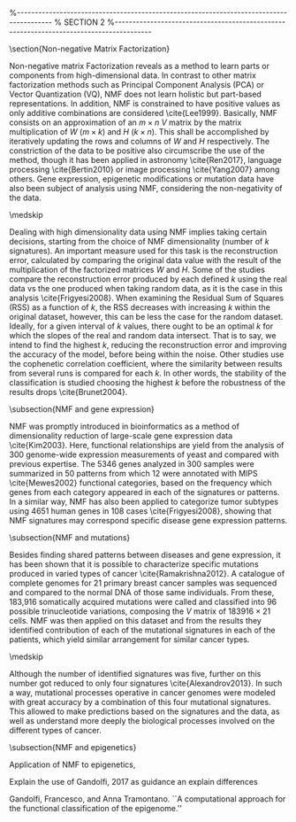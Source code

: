 %----------------------------------------------------------------------------------------
%	SECTION 2
%----------------------------------------------------------------------------------------

\section{Non-negative Matrix Factorization}

Non-negative matrix Factorization reveals as a method to learn parts or components from high-dimensional data. In contrast to other matrix factorization methods such as Principal Component Analysis (PCA) or Vector Quantization (VQ), NMF does not learn holistic but part-based representations. In addition, NMF is constrained to have positive values as only additive combinations are considered \cite{Lee1999}. Basically, NMF consists on an approximation of an $m \times n$ $V$ matrix by the matrix multiplication of $W$ ($m \times k$) and $H$ ($k \times n$). This shall be accomplished by iteratively updating the rows and columns of $W$ and $H$ respectively. The constriction of the data to be positive also circumscribe the use of the method, though it has been applied in astronomy \cite{Ren2017}, language processing \cite{Bertin2010} or image processing \cite{Yang2007} among others. Gene expression, epigenetic modifications or mutation data have also been subject of analysis using NMF, considering the non-negativity of the data.

\medskip

Dealing with high dimensionality data using NMF implies taking certain decisions, starting from the choice of NMF dimensionality (number of $k$ signatures). An important measure used for this task is the reconstruction error, calculated by comparing the original data value with the result of the multiplication of the factorized matrices $W$ and $H$. Some of the studies compare the reconstruction error produced by each defined $k$ using the real data vs the one produced when taking random data, as it is the case in this analysis \cite{Frigyesi2008}. When examining the Residual Sum of Squares (RSS) as a function of $k$, the RSS decreases with increasing $k$ within the original dataset, however, this can be less the case for the random dataset. Ideally, for a given interval of $k$ values, there ought to be an optimal $k$ for which the slopes of the real and random data intersect. That is to say, we intend to find the highest $k$, reducing the reconstruction error and improving the accuracy of the model, before being within the noise. Other studies use the cophenetic correlation coefficient, where the similarity between results from several runs is compared for each $k$. In other words, the stability of the classification is studied choosing the highest $k$ before the robustness of the results drops \cite{Brunet2004}. 

\subsection{NMF and gene expression}

NMF was promptly introduced in bioinformatics as a method of dimensionality reduction of large-scale gene expression data \cite{Kim2003}. Here, functional relationships are yield from the analysis of 300 genome-wide expression measurements of yeast and compared with previous expertise. The 5346 genes analyzed in 300 samples were summarized in 50 patterns from which 12 were annotated with MIPS \cite{Mewes2002} functional categories, based on the frequency which genes from each category appeared in each of the signatures or patterns. In a similar way, NMF has also been applied to categorize tumor subtypes using 4651 human genes in 108 cases \cite{Frigyesi2008}, showing that NMF signatures may correspond specific disease gene expression patterns.

\subsection{NMF and mutations}

Besides finding shared patterns between diseases and gene expression, it has been shown that it is possible to characterize specific mutations produced in varied types of cancer \cite{Ramakrishna2012}. A catalogue of complete genomes for 21 primary breast cancer samples was sequenced and compared to the normal DNA of those same individuals. From these, 183,916 somatically acquired mutations were called and classified into 96 possible trinucleotide variations, composing the $V$ matrix of $183916 \times 21$ cells. NMF was then applied on this dataset and from the results they identified contribution of each of the mutational signatures in each of the patients, which yield similar arrangement for similar cancer types.  

\medskip

Although the number of identified signatures was five, further on this number got reduced to only four signatures \cite{Alexandrov2013}. In such a way, mutational processes operative in cancer genomes were modeled with great accuracy by a combination of this four mutational signatures. This allowed to make predictions based on the signatures and the data, as well as understand more deeply the biological processes involved on the different types of cancer.

\subsection{NMF and epigenetics}

Application of NMF to epigenetics,

Explain the use of Gandolfi, 2017 as guidance an explain differences

Gandolfi, Francesco, and Anna Tramontano. ``A computational approach for the functional classification of the epigenome.''